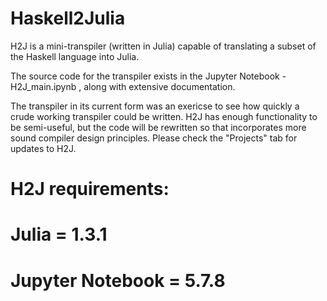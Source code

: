 # Haskell2Julia

H2J is a mini-transpiler (written in Julia) capable of translating a subset of the Haskell language into Julia. 

The source code for the transpiler exists in the Jupyter Notebook - H2J_main.ipynb , along with extensive documentation. 

The transpiler in its current form was an exericse to see how quickly a crude working transpiler could be written. 
H2J has enough functionality to be semi-useful, but the code will be rewritten so that incorporates more sound compiler design principles.
Please check the "Projects" tab for updates to H2J. 



H2J requirements: 
==================
Julia = 1.3.1
==================
Jupyter Notebook = 5.7.8
===================
